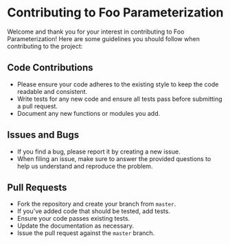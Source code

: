 # Contributing to Foo Parameterization

Welcome and thank you for your interest in contributing to Foo Parameterization! Here are some guidelines you should follow when contributing to the project:

## Code Contributions
- Please ensure your code adheres to the existing style to keep the code readable and consistent.
- Write tests for any new code and ensure all tests pass before submitting a pull request.
- Document any new functions or modules you add.

## Issues and Bugs
- If you find a bug, please report it by creating a new issue.
- When filing an issue, make sure to answer the provided questions to help us understand and reproduce the problem.

## Pull Requests
- Fork the repository and create your branch from `master`.
- If you've added code that should be tested, add tests.
- Ensure your code passes existing tests.
- Update the documentation as necessary.
- Issue the pull request against the `master` branch.
